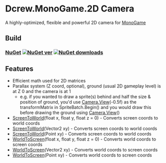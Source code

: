 # Dcrew.MonoGame.2D Camera
 A highly-optimized, flexible and powerful 2D camera for [MonoGame](https://github.com/MonoGame/MonoGame)

## Build
### [NuGet](https://www.nuget.org/packages/Dcrew.MonoGame.2D_Camera) [![NuGet ver](https://img.shields.io/nuget/v/Dcrew.MonoGame.2D_Camera)](https://www.nuget.org/packages/Dcrew.MonoGame.2D_Camera) [![NuGet downloads](https://img.shields.io/nuget/dt/Dcrew.MonoGame.2D_Camera)](https://www.nuget.org/packages/Dcrew.MonoGame.2D_Camera)

## Features
- Efficient math used for 2D matrices
- Parallax system (Z coord, optional), ground (usual 2D gameplay level) is at Z 0 and the camera is at 1
  - e.g. if you wanted to draw a sprite(s) behind and half the size & position of ground, you'd use [Camera.View](https://github.com/DeanReynolds/Dcrew.MonoGame.2D-Camera/blob/master/src/Camera.cs#L206)(-0.5f) as the transformMatrix in SpriteBatch.Begin() and you would draw this before drawing the ground using [Camera.View](https://github.com/DeanReynolds/Dcrew.MonoGame.2D-Camera/blob/master/src/Camera.cs#L206)()
- [ScreenToWorld](https://github.com/DeanReynolds/Dcrew.MonoGame.2D-Camera/blob/master/src/Camera.cs#L250)(float x, float y, float z = 0) - Converts screen coords to world coords
- [ScreenToWorld](https://github.com/DeanReynolds/Dcrew.MonoGame.2D-Camera/blob/master/src/Camera.cs#L256)(Vector2 xy) - Converts screen coords to world coords
- [ScreenToWorld](https://github.com/DeanReynolds/Dcrew.MonoGame.2D-Camera/blob/master/src/Camera.cs#L258)(Point xy) - Converts screen coords to world coords
- [WorldToScreen](https://github.com/DeanReynolds/Dcrew.MonoGame.2D-Camera/blob/master/src/Camera.cs#L262)(float x, float y, float z = 0) - Converts world coords to screen coords
- [WorldToScreen](https://github.com/DeanReynolds/Dcrew.MonoGame.2D-Camera/blob/master/src/Camera.cs#L268)(Vector2 xy) - Converts world coords to screen coords
- [WorldToScreen](https://github.com/DeanReynolds/Dcrew.MonoGame.2D-Camera/blob/master/src/Camera.cs#L270)(Point xy) - Converts world coords to screen coords

